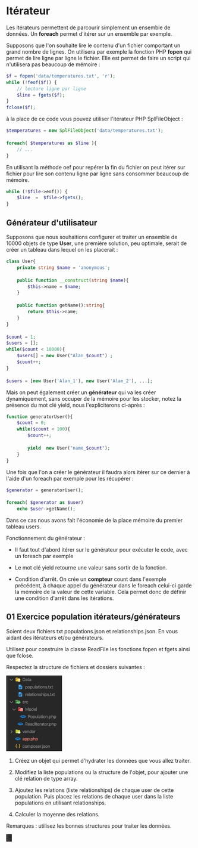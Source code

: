 # Itérateur

Les itérateurs permettent de parcourir simplement un ensemble de données. Un **foreach** permet d'itérer sur un ensemble par exemple.

Supposons que l'on souhaite lire le contenu d'un fichier comportant un grand nombre de lignes. On utilisera par exemple la fonction PHP **fopen** qui permet de lire ligne par ligne le fichier. Elle est permet de faire un script qui n'utilisera pas beaucoup de mémoire :

```php
$f = fopen('data/temperatures.txt', 'r');
while (!feof($f)) {
    // lecture ligne par ligne
    $line = fgets($f);
}
fclose($f);
```

à la place de ce code vous pouvez utiliser l'itérateur PHP SplFileObject :

```php
$temperatures = new SplFileObject('data/temperatures.txt');

foreach( $temperatures as $line ){
    // ...
}
```

En utilisant la méthode oef pour repérer la fin du fichier on peut itérer sur fichier pour lire son contenu ligne par ligne sans consommer beaucoup de mémoire.

```php
while (!$file->eof()) {
    $line  =  $file->fgets();
}
```

## Générateur d'utilisateur

Supposons que nous souhaitions configurer et traiter un ensemble de 10000 objets de type **User**, une première solution, peu optimale, serait de créer un tableau dans lequel on les placerait :

```php
class User{
    private string $name = 'anonymous';

    public function __construct(string $name){
        $this->name = $name;
    }

    public function getName():string{
        return $this->name;
    }
}

$count = 1;
$users = [];
while($count < 10000){
    $users[] = new User("Alan_$count") ;
    $count++;
}

$users = [new User('Alan_1'), new User('Alan_2'), ...];
```

Mais on peut également créer un **générateur** qui va les créer dynamiquement, sans occuper de la mémoire pour les stocker, notez la présence du mot clé yield, nous l'expliciterons ci-après :

```php
function generatorUser(){
    $count = 0;
    while($count < 100){
        $count++;

        yield  new User("name_$count");
    }
}
```

Une fois que l'on a créer le générateur il faudra alors itérer sur ce dernier à l'aide d'un foreach par exemple pour les récupérer :

```php
$generator = generatorUser();

foreach( $generator as $user) 
    echo $user->getName();
```

Dans ce cas nous avons fait l'économie de la place mémoire du premier tableau users.

Fonctionnement du générateur : 

- Il faut tout d'abord itérer sur le générateur pour exécuter le code, avec un foreach par exemple

- Le mot clé yield retourne une valeur sans sortir de la fonction. 

- Condition d'arrêt. On crée un **compteur** count dans l'exemple précédent, à chaque appel du générateur dans le foreach celui-ci garde la mémoire de la valeur de cette variable. Cela permet donc de définir une condition d'arrêt dans les itérations.


## 01 Exercice population itérateurs/générateurs

Soient deux fichiers txt populations.json et relationships.json. En vous aidant des itérateurs et/ou générateurs.

Utilisez pour construire la classe ReadFile les fonctions fopen et fgets ainsi que fclose.

Respectez la structure de fichiers et dossiers suivantes :

<img src="images/relationships.png" width="150"  />

1. Créez un objet qui permet d'hydrater les données que vous allez traiter.

2. Modifiez la liste populations ou la structure de l'objet, pour ajouter une clé relation de type array.

3. Ajoutez les relations (liste relationships) de chaque user de cette population. Puis placez les relations de chaque user dans la liste populations en utilisant relationships.

4. Calculer la moyenne des relations.


Remarques : utilisez les bonnes structures pour traiter les données.

<img src="images/relationships.png" alt="cart" width="15"/>

